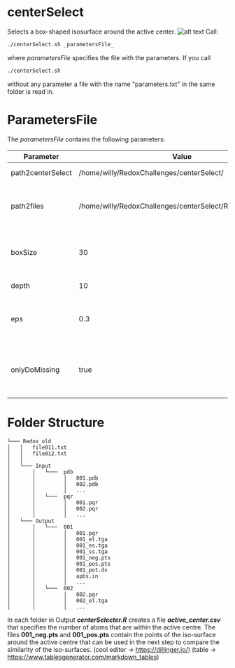 # centerSelect
Selects a box-shaped isosurface around the active center.
![alt text](https://raw.githubusercontent.com/username/projectname/branch/path/to/img.png)
Call:
```bash
./centerSelect.sh _parametersFile_
```
where _parametersFile_ specifies the file with the parameters. If you call 
```bash
./centerSelect.sh
```
without any parameter a file with the name "parameters.txt" in the same folder is read in.

# ParametersFile
The _parametersFile_ contains the following parameters:

| Parameter         | Value                                                      | Description                                                                                           |
|-------------------|------------------------------------------------------------|-------------------------------------------------------------------------------------------------------|
| path2centerSelect | /home/willy/RedoxChallenges/centerSelect/                  | path to this repo on the local machine                                                                |
| path2files        | /home/willy/RedoxChallenges/centerSelect/Redox_old/Output/ | path to the Output-folder where all folders with the proteins are stored                              |
| boxSize           | 30                                                         | size of the square that is to be drawn around the active centre  parallel to the X- and Y-axis        |
| depth             | 10                                                         | the box is drawn along the Z-axis.                                                                    |
| eps               | 0.3                                                        | How much difference to the actual values -1.0 and 1.0 is tolerated.                                   |
| onlyDoMissing     | true                                                       | only select the active centres for the folders that do not already contain a file "activeCenter.csv". |

# Folder Structure

```
└─── Redox_old
│   │   file011.txt
│   │   file012.txt
│   │
│   └─── Input
│       │   └───  pdb
│       │         │   001.pdb
│       │         │   002.pdb
│       │         │   ...
│       │   └───  pqr
│       │         │   001.pqr
│       │         │   002.pqr
│       │         │   ...
│   └─── Output
│       │   └───  001
│       │         │   001.pqr
│       │         │   001_el.tga
│       │         │   001_es.tga
│       │         │   001_ss.tga
│       │         │   001_neg.pts
│       │         │   001_pos.pts
│       │         │   001_pot.dx
│       │         │   apbs.in
│       │         │   ...
│       │   └───  002
│       │         │   002.pqr
│       │         │   002_el.tga
│       │         │   ...
```
In each folder in Output **_centerSelecter.R_** creates a file **_active_center.csv_** that specifies the number of atoms that are within the active centre. The files **001_neg.pts** and **001_pos.pts** contain the points of the iso-surface around the active centre that can be used in the next step to compare the similarity of the iso-surfaces.
(cool editor -> https://dillinger.io/)
(table -> https://www.tablesgenerator.com/markdown_tables)